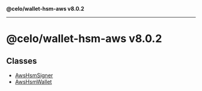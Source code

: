 **@celo/wallet-hsm-aws v8.0.2**

***

# @celo/wallet-hsm-aws v8.0.2

## Classes

- [AwsHsmSigner](classes/AwsHsmSigner.md)
- [AwsHsmWallet](classes/AwsHsmWallet.md)
